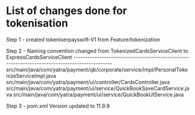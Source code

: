 # List of changes done for tokenisation

Step 1 - created tokeniserpayswift-V1 from Feature/tokenization

Step 2 - Naming convention changed from TokenizedCardsServiceClient to ExpressCardsServiceClient
	----------------------------------------------------------------------------------------------
	src/main/java/com/yatra/payment/qb/corporate/service/impl/PersonalTokenizeServiceImpl.java
	src/main/java/com/yatra/payment/ui/controller/CardsController.java
	src/main/java/com/yatra/payment/ui/service/QuickBookSaveCardService.java
	src/main/java/com/yatra/payment/ui/service/QuickBookUIService.java

Step 3 - pom.xml Version updated to 11.9.9
